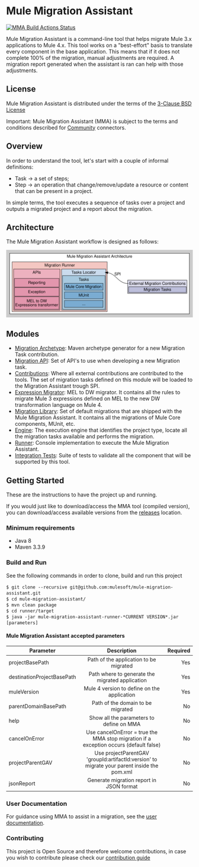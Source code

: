 # Mule Migration Assistant

[![MMA Build Actions Status](https://github.com/mulesoft/mule-migration-assistant/workflows/Mule%20Migration%20Assistant%20Build/badge.svg)](https://github.com/mulesoft/mule-migration-assistant/actions)

Mule Migration Assistant is a command-line tool that helps migrate Mule 3.x applications to Mule 4.x. This tool works on a "best-effort" basis to translate every component in the base application. This means that if it does not complete 100% of the migration, manual adjustments are required. A migration report generated when the assistant is ran can help with those adjustments.

## License

Mule Migration Assistant is distributed under the terms of the [3-Clause BSD License](https://github.com/mulesoft/mule-migration-assistant/blob/master/LICENSE.txt)

Important:
Mule Migration Assistant (MMA) is subject to the terms and conditions described for [Community](https://www.mulesoft.com/legal/versioning-back-support-policy#community) connectors.

## Overview

In order to understand the tool, let's start with a couple of informal definitions:

- Task &#8594; a set of steps;
- Step &#8594; an operation that change/remove/update a resource or content that can be present in a project.

In simple terms, the tool executes a sequence of tasks over a project and outputs a migrated project and a report about the migration.

## Architecture

The Mule Migration Assistant workflow is designed as follows:

<!-- NOTE: this image is defined in './architecture.dot' and created by running './architecture.sh' -->
![Mule Migration Assistant Architecture](./architecture.svg
"A visual representation of the relation between different components that take part of a recording")

## Modules

* [Migration Archetype](./migration-contribution-archetype): Maven archetype generator for a new Migration Task contribution.
* [Migration API](./mule-migration-tool-api): Set of API's to use when developing a new Migration task.
* [Contributions](./mule-migration-tool-contribution): Where all external contributions are contributed to the tools. The set of migration tasks defined on this module will be loaded to the Migration Assistant trough SPI.
* [Expression Migrator](./mule-migration-tool-expression): MEL to DW migrator. It contains all the rules to migrate Mule 3 expressions defined on MEL to the new DW transformation language on Mule 4.
* [Migration Library](./mule-migration-tool-library): Set of default migrations that are shipped with the Mule Migration Assistant. It contains all the migrations of Mule Core components, MUnit, etc.
* [Engine](./mule-migration-tool-engine): The execution engine that identifies the project type, locate all the migration tasks available and performs the migration.
* [Runner](./runner): Console implementation to execute the Mule Migration Assistant.
* [Integration Tests](./mule-migration-tool-tests): Suite of tests to validate all the component that will be supported by this tool.

## Getting Started

These are the instructions to have the project up and running.

If you would just like to download/access the MMA tool (compiled version), you can download/access available versions from the [releases](https://github.com/mulesoft/mule-migration-assistant/releases) location.

### Minimum requirements

- Java 8
- Maven 3.3.9

### Build and Run

See the following commands in order to clone, build and run this project

```
$ git clone --recursive git@github.com:mulesoft/mule-migration-assistant.git
$ cd mule-migration-assistant/
$ mvn clean package
$ cd runner/target
$ java -jar mule-migration-assistant-runner-*CURRENT VERSION*.jar [parameters]
```
#### Mule Migration Assistant accepted parameters

| Parameter                  |      Description                                 |  Required |
|----------------------------|:------------------------------------------------:|----------:|
| projectBasePath            | Path of the application to be migrated           | Yes       |
| destinationProjectBasePath | Path where to generate the migrated application  | Yes       |
| muleVersion                | Mule 4 version to define on the application      | Yes       |
| parentDomainBasePath       | Path of the domain to be migrated                | No        |  
| help                       | Show all the parameters to define on MMA         | No        |
| cancelOnError              | Use cancelOnError = true the MMA stop migration if a exception occurs (default false)        | No        |
| projectParentGAV           | Use projectParentGAV 'groupId:artifactId:version' to migrate your parent inside the pom.xml  | No        |
| jsonReport                 | Generate migration report in JSON format         | No        |


### User Documentation

For guidance using MMA to assist in a migration, see the [user documentation](./docs).

### Contributing

This project is Open Source and therefore welcome contributions, in case you wish to contribute please check our [contribution guide](https://github.com/mulesoft/mule-migration-assistant/blob/master/CONTRIBUTING.md)
